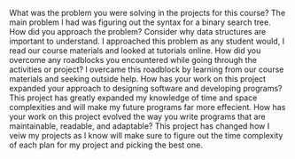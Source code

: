 What was the problem you were solving in the projects for this course?
The main problem I had was figuring out the syntax for a binary search tree.
How did you approach the problem? Consider why data structures are important to understand.
I approached this problem as any student would, I read our course materials and looked at tutorials online.
How did you overcome any roadblocks you encountered while going through the activities or project?
I overcame this roadblock by learning from our course materials and seeking outside help.
How has your work on this project expanded your approach to designing software and developing programs?
This project has greatly expanded my knowledge of time and space complexities and will make my future programs far more effecient.
How has your work on this project evolved the way you write programs that are maintainable, readable, and adaptable?
This project has changed how I veiw my projects as I know will make sure to figure out the time complexity of each plan for my project and picking the best one.
